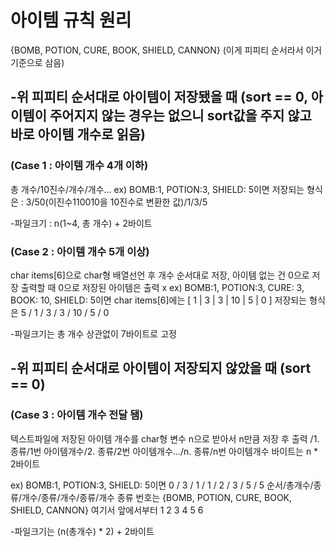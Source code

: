 # 아이템 규칙 원리

{BOMB, POTION, CURE, BOOK, SHIELD, CANNON}
(이게 피피티 순서라서 이거 기준으로 삼음)

## -위 피피티 순서대로 아이템이 저장됐을 때 (sort == 0, 아이템이 주어지지 않는 경우는 없으니 sort값을 주지 않고 바로 아이템 개수로 읽음)
### (Case 1 : 아이템 개수 4개 이하)
총 개수/10진수/개수/개수...
ex) BOMB:1, POTION:3, SHIELD: 5이면 
저장되는 형식은 : 3/50(이진수110010을 10진수로 변환한 값)/1/3/5

-파일크기 : n(1~4, 총 개수) + 2바이트

### (Case 2 : 아이템 개수 5개 이상)
char items[6]으로 char형 배열선언 후 개수 순서대로 저장, 아이템 없는 건 0으로 저장
출력할 때 0으로 저장된 아이템은 출력 x
ex) BOMB:1, POTION:3, CURE: 3, BOOK: 10, SHIELD: 5이면 
char items[6]에는 [ 1 | 3 | 3 | 10 | 5 | 0 ]
저장되는 형식은 5 / 1 / 3 / 3 / 10 / 5 / 0

-파일크기는 총 개수 상관없이 7바이트로 고정

## -위 피피티 순서대로 아이템이 저장되지 않았을 때 (sort == 0)
### (Case 3 : 아이템 개수 전달 됌)
텍스트파일에 저장된 아이템 개수를 char형 변수 n으로 받아서 n만큼 저장 후 출력
/1. 종류/1번 아이템개수/2. 종류/2번 아이템개수.../n. 종류/n번 아이템개수
바이트는 n * 2바이트

ex) BOMB:1, POTION:3, SHIELD: 5이면
0 / 3 / 1 / 1 / 2 / 3 / 5 / 5
순서/총개수/종류/개수/종류/개수/종류/개수
종류 번호는 {BOMB, POTION, CURE, BOOK, SHIELD, CANNON} 여기서 앞에서부터 1 2 3 4 5 6

-파일크기는 (n(총개수) * 2) + 2바이트
